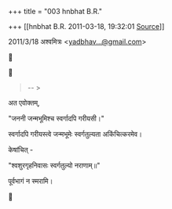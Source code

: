 +++
title = "003 hnbhat B.R."

+++
[[hnbhat B.R.	2011-03-18, 19:32:01 [Source](https://groups.google.com/g/samskrita/c/sszt9vnirGA)]]



2011/3/18 अश्वमित्रः \<[yadbhav...@gmail.com]()\>  





> 
> > 
> > 
> > 
> >   
> -- >
> 
> > 

  

अत एवोक्तम्,

  

"जननी जन्मभूमिश्च स्वर्गादपि गरीयसी।"

  

स्वर्गादपि गरीयस्त्वे जन्मभूमेः स्वर्गतुल्यता अकिंचित्करमेव।

  

केषांचित् -

  

"श्वशुरगृहनिवासः स्वर्गतुल्यो नराणाम्॥"

  

पूर्वभागं न स्मरामि।



